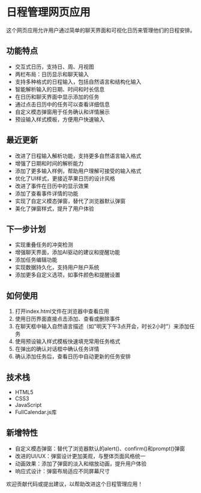 # 日程管理网页应用

这个网页应用允许用户通过简单的聊天界面和可视化日历来管理他们的日程安排。

## 功能特点

- 交互式日历，支持日、周、月视图
- 两栏布局：日历显示和聊天输入
- 支持多种格式的日程输入，包括自然语言和结构化输入
- 智能解析输入的日期、时间和时长信息
- 在日历和聊天界面中显示添加的任务
- 通过点击日历中的任务可以查看详细信息
- 自定义模态弹窗用于任务确认和详情展示
- 预设输入样式模板，方便用户快速输入

## 最近更新

- 改进了日程输入解析功能，支持更多自然语言输入格式
- 增强了日期和时间的解析能力
- 添加了更多输入样例，帮助用户理解可接受的输入格式
- 优化了UI样式，更接近苹果日历的设计风格
- 改进了事件在日历中的显示效果
- 添加了查看事件详情的功能
- 实现了自定义模态弹窗，替代了浏览器默认弹窗
- 美化了弹窗样式，提升了用户体验

## 下一步计划

- 实现重叠任务的冲突检测
- 增强聊天界面，添加AI驱动的建议和提醒功能
- 添加任务编辑功能
- 实现数据持久化，支持用户账户系统
- 添加更多自定义选项，如事件颜色和提醒设置

## 如何使用

1. 打开index.html文件在浏览器中查看应用
2. 使用日历界面直接点击添加、查看或删除事件
3. 在聊天框中输入自然语言描述（如"明天下午3点开会，时长2小时"）来添加任务
4. 使用预设输入样式模板快速填充常用任务格式
5. 在弹出的确认对话框中确认任务详情
6. 确认添加任务后，查看日历中自动更新的任务安排

## 技术栈

- HTML5
- CSS3
- JavaScript
- FullCalendar.js库

## 新增特性

- 自定义模态弹窗：替代了浏览器默认的alert()、confirm()和prompt()弹窗
- 改进的UI/UX：弹窗设计更加美观，与整体页面风格统一
- 动画效果：添加了弹窗的淡入和缩放动画，提升用户体验
- 响应式设计：弹窗布局适应不同屏幕尺寸

欢迎贡献代码或提出建议，以帮助改进这个日程管理应用！